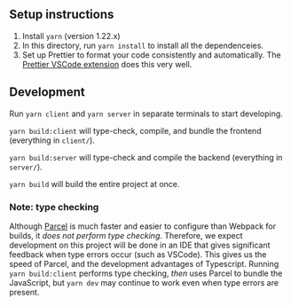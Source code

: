 ## Setup instructions

1. Install `yarn` (version 1.22.x)
2. In this directory, run `yarn install` to install all the dependenceies.
3. Set up Prettier to format your code consistently and automatically. The [Prettier VSCode extension](https://marketplace.visualstudio.com/items?itemName=esbenp.prettier-vscode) does this very well.

## Development

Run `yarn client` and `yarn server` in separate terminals to start developing.

`yarn build:client` will type-check, compile, and bundle the frontend (everything in `client/`).

`yarn build:server` will type-check and compile the backend (everything in `server/`).

`yarn build` will build the entire project at once.

### Note: type checking

Although [Parcel](https://parceljs.org/) is much faster and easier to configure than Webpack for builds, it _does not perform type checking_. Therefore, we expect development on this project will be done in an IDE that gives significant feedback when type errors occur (such as VSCode). This gives us the speed of Parcel, and the development advantages of Typescript. Running `yarn build:client` performs type checking, _then_ uses Parcel to bundle the JavaScript, but `yarn dev` may continue to work even when type errors are present.
